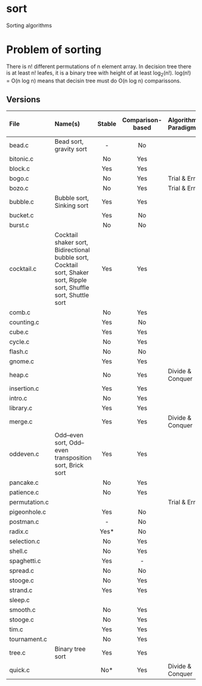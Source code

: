 # sort
Sorting algorithms

# Problem of sorting
There is n! different permutations of n element array.
In decision tree there is at least n! leafes, it is a binary tree with height of at least log<sub>2</sub>(n!).
log(n!) = O(n log n) means that decisin tree must do O(n log n) comparissons.

## Versions

| File          | Name(s)                                                                                                              |   Stable    | Comparison-based | Algorithmic Paradigm | Best Time Complexity | Average Time Complexity | Worst Time Complexity 
|:--------------|:---------------------------------------------------------------------------------------------------------------------|:-----------:|:----------------:|:---------------------|:---------------------|:------------------------|:----------------------|
| bead.c        | Bead sort, gravity sort                                                                                              | -           | No               |                      |
| bitonic.c     |                                                                                                                      | No          | Yes              |                      |
| block.c       |                                                                                                                      | Yes         | Yes              |                      |
| bogo.c        |                                                                                                                      | No          | Yes              | Trial & Error        |
| bozo.c        |                                                                                                                      | No          | Yes              | Trial & Error        |
| bubble.c      | Bubble sort, Sinking sort                                                                                            | Yes         | Yes              |                      |
| bucket.c      |                                                                                                                      | Yes         | No               |                      |
| burst.c       |                                                                                                                      | No          | No               |                      |
| cocktail.c    | Cocktail shaker sort, Bidirectional bubble sort, Cocktail sort, Shaker sort, Ripple sort, Shuffle sort, Shuttle sort | Yes         | Yes              |                      |
| comb.c        |                                                                                                                      | No          | Yes              |                      |
| counting.c    |                                                                                                                      | Yes         | No               |                      |
| cube.c        |                                                                                                                      | Yes         | Yes              |                      |
| cycle.c       |                                                                                                                      | No          | Yes              |                      |
| flash.c       |                                                                                                                      | No          | No               |                      |
| gnome.c       |                                                                                                                      | Yes         | Yes              |                      |
| heap.c        |                                                                                                                      | No          | Yes              | Divide & Conquer     |
| insertion.c   |                                                                                                                      | Yes         | Yes              |                      |
| intro.c       |                                                                                                                      | No          | Yes              |                      |
| library.c     |                                                                                                                      | Yes         | Yes              |                      |
| merge.c       |                                                                                                                      | Yes         | Yes              | Divide & Conquer     |                        
| oddeven.c     | Odd–even sort, Odd–even transposition sort, Brick sort                                                               | Yes         | Yes              |                      |
| pancake.c     |                                                                                                                      | No          | Yes              |                      |
| patience.c    |                                                                                                                      | No          | Yes              |                      |
| permutation.c |                                                                                                                      |             |                  | Trial & Error        |
| pigeonhole.c  |                                                                                                                      | Yes         | No               |                      |
| postman.c     |                                                                                                                      | -           | No               |                      |
| radix.c       |                                                                                                                      | Yes*        | No               |                      |
| selection.c   |                                                                                                                      | No          | Yes              |                      |
| shell.c       |                                                                                                                      | No          | Yes              |                      |
| spaghetti.c   |                                                                                                                      | Yes         | -                |                      |
| spread.c      |                                                                                                                      | No          | No               |                      |
| stooge.c      |                                                                                                                      | No          | Yes              |                      |
| strand.c      |                                                                                                                      | Yes         | Yes              |                      |
| sleep.c       |                                                                                                                      |             |                  |                      |
| smooth.c      |                                                                                                                      | No          | Yes              |                      |
| stooge.c      |                                                                                                                      | No          | Yes              |                      |
| tim.c         |                                                                                                                      | Yes         | Yes              |                      |
| tournament.c  |                                                                                                                      | No          | Yes              |                      |
| tree.c        | Binary tree sort                                                                                                     | Yes         | Yes              |                      |
| quick.c       |                                                                                                                      | No*         | Yes              | Divide & Conquer     |
